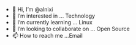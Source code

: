 - 👋 Hi, I’m @alnixi
- 👀 I’m interested in ... Technology
- 🌱 I’m currently learning ... Linux
- 💞️ I’m looking to collaborate on ... Open Source
- 📫 How to reach me ...Email

<!---
alnixi/alnixi is a ✨ special ✨ repository because its `README.md` (this file) appears on your GitHub profile.
You can click the Preview link to take a look at your changes.
--->
